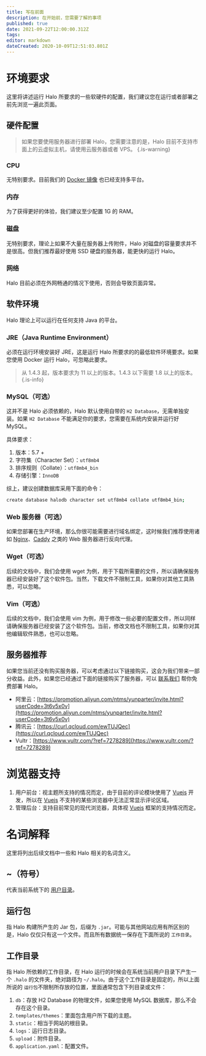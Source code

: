 ```yaml
---
title: 写在前面
description: 在开始前，您需要了解的事项
published: true
date: 2021-09-22T12:00:00.312Z
tags: 
editor: markdown
dateCreated: 2020-10-09T12:51:03.801Z
---
```


# 环境要求

这里将讲述运行 Halo 所要求的一些软硬件的配置，我们建议您在运行或者部署之前先浏览一遍此页面。

## 硬件配置

> 如果您要使用服务器进行部署 Halo，您需要注意的是，Halo 目前不支持市面上的云虚拟主机，请使用云服务器或者 VPS。
{.is-warning}

### CPU

无特别要求。目前我们的 [Docker 镜像](https://hub.docker.com/r/halohub/halo) 也已经支持多平台。

### 内存

为了获得更好的体验，我们建议至少配置 1G 的 RAM。

### 磁盘

无特别要求，理论上如果不大量在服务器上传附件，Halo 对磁盘的容量要求并不是很高。但我们推荐最好使用 SSD 硬盘的服务器，能更快的运行 Halo。

### 网络

Halo 目前必须在外网畅通的情况下使用，否则会导致页面异常。

## 软件环境

Halo 理论上可以运行在任何支持 Java 的平台。

### JRE（Java Runtime Environment）

必须在运行环境安装好 JRE，这是运行 Halo 所要求的的最低软件环境要求。如果您使用 Docker 运行 Halo，可忽略此要求。

> 从 1.4.3 起，版本要求为 11 以上的版本。1.4.3 以下需要 1.8 以上的版本。
{.is-info}

### MySQL（可选）

这并不是 Halo 必须依赖的，Halo 默认使用自带的 `H2 Database`，无需单独安装。如果 `H2 Database` 不能满足你的要求，您需要在系统内安装并运行好 MySQL。

具体要求：

1. 版本：5.7 +
2. 字符集（Character Set）：`utf8mb4`
3. 排序规则（Collate）：`utf8mb4_bin`
4. 存储引擎：`InnoDB`

综上，建议创建数据库采用下面的命令：

```bash
create database halodb character set utf8mb4 collate utf8mb4_bin;
```

### Web 服务器（可选）

如果您部署在生产环境，那么你很可能需要进行域名绑定，这时候我们推荐使用诸如 [Nginx](http://nginx.org/)、[Caddy](https://caddyserver.com/) 之类的 Web 服务器进行反向代理。

### Wget（可选）

后续的文档中，我们会使用 wget 为例，用于下载所需要的文件，所以请确保服务器已经安装好了这个软件包。当然，下载文件不限制工具，如果你对其他工具熟悉，可以忽略。

### Vim（可选）

后续的文档中，我们会使用 vim 为例，用于修改一些必要的配置文件，所以同样请确保服务器已经安装了这个软件包。当前，修改文档也不限制工具，如果你对其他编辑软件熟悉，也可以忽略。

## 服务器推荐

如果您当前还没有购买服务器，可以考虑通过以下链接购买，这会为我们带来一部分收益。此外，如果您已经通过下面的链接购买了服务器，可以 [联系我们](mailto:hi@halo.run) 帮你免费部署 Halo。

- 阿里云：[https://promotion.aliyun.com/ntms/yunparter/invite.html?userCode=3t6v5x0v](https://promotion.aliyun.com/ntms/yunparter/invite.html?userCode=3t6v5x0v)
- 腾讯云：[https://curl.qcloud.com/ewTUJQec](https://curl.qcloud.com/ewTUJQec)
- Vultr：[https://www.vultr.com/?ref=7278289](https://www.vultr.com/?ref=7278289)

# 浏览器支持

1. 用户前台：视主题所支持的情况而定，由于目前的评论模块使用了 [Vuejs](https://cn.vuejs.org/v2/guide/installation.html#%E5%85%BC%E5%AE%B9%E6%80%A7) 开发，所以在 [Vuejs](https://cn.vuejs.org/v2/guide/installation.html#%E5%85%BC%E5%AE%B9%E6%80%A7) 不支持的某些浏览器中无法正常显示评论区域。
2. 管理后台：支持目前常见的现代浏览器，具体视 [Vuejs](https://cn.vuejs.org/v2/guide/installation.html#%E5%85%BC%E5%AE%B9%E6%80%A7) 框架的支持情况而定。

# 名词解释

这里将列出后续文档中一些和 Halo 相关的名词含义。

## ~（符号）

代表当前系统下的 [用户目录](https://zh.wikipedia.org/wiki/%E5%AE%B6%E7%9B%AE%E5%BD%95)。

## 运行包
指 Halo 构建所产生的 Jar 包，后缀为 `.jar`。可能与其他网站应用有所区别的是，Halo 仅仅只有这一个文件。而且所有数据统一保存在下面所说的 `工作目录`。

## 工作目录
指 Halo 所依赖的工作目录，在 Halo 运行的时候会在系统当前用户目录下产生一个 `.halo` 的文件夹，绝对路径为 `~/.halo`。由于这个工作目录是固定的，所以上面所说的 `运行包`不限制所存放的位置，里面通常包含下列目录或文件：

1. `db`：存放 H2 Database 的物理文件，如果您使用 MySQL 数据库，那么不会存在这个目录。
2. `templates/themes`：里面包含用户所下载的主题。
3. `static`：相当于网站的根目录。
4. `logs`：运行日志目录。
4. `upload`：附件目录。
5. `application.yaml`：配置文件。
